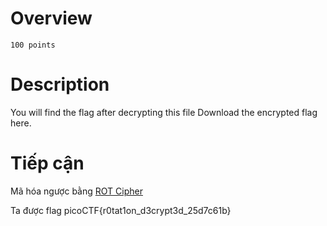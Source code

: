 # Overview #
`100 points`

# Description #
You will find the flag after decrypting this file
Download the encrypted flag here.

# Tiếp cận #
Mã hóa ngược bằng [ROT Cipher](https://www.dcode.fr/rot-cipher)

Ta được flag 	picoCTF{r0tat1on_d3crypt3d_25d7c61b}

